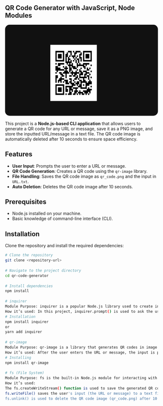 ## QR Code Generator with JavaScript, Node Modules
<img src="QR_Code.png" alt="QR Code" style="border-radius: 15px; width: 900px; height: 300px;">


This project is a **Node.js-based CLI application** that allows users to generate a QR code for any URL or message, save it as a PNG image, and store the inputted URL/message in a text file. The QR code image is automatically deleted after 10 seconds to ensure space efficiency.

## Features

- **User Input**: Prompts the user to enter a URL or message.
- **QR Code Generation**: Creates a QR code using the `qr-image` library.
- **File Handling**: Saves the QR code image as `qr_code.png` and the input in `URL.txt`.
- **Auto Deletion**: Deletes the QR code image after 10 seconds.

## Prerequisites

- Node.js installed on your machine.
- Basic knowledge of command-line interface (CLI).

## Installation

Clone the repository and install the required dependencies:

```bash
# Clone the repository
git clone <repository-url>

# Navigate to the project directory
cd qr-code-generator

# Install dependencies
npm install

# inquirer
Module Purpose: inquirer is a popular Node.js library used to create interactive command-line interfaces (CLI). It allows developers to prompt users for inputs in the terminal.
How it’s used: In this project, inquirer.prompt() is used to ask the user for a URL or a message that will be converted into a QR code.
# Installation
npm install inquirer
or
yarn add inquirer

# qr-image
Module Purpose: qr-image is a library that generates QR codes in image formats such as PNG or SVG.
How it’s used: After the user enters the URL or message, the input is passed to qr-image to generate a QR code in PNG format, which is saved to the file system.
# Installing
npm install qr-image

# fs (File System)
Module Purpose: fs is the built-in Node.js module for interacting with the file system, allowing reading and writing of files.
How it’s used:
The fs.createWriteStream() function is used to save the generated QR code image to a file.
fs.writeFile() saves the user's input (the URL or message) to a text file (URL.txt).
fs.unlink() is used to delete the QR code image (qr_code.png) after 10 seconds.
